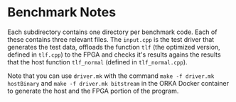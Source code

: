 # Benchmark Notes

Each subdirectory contains one directory
per benchmark code. Each of these contains
three relevant files. The `input.cpp` is the test
driver that generates the test data,
offloads the function `tlf` (the
optimized version, defined in `tlf.cpp`)
to the FPGA and checks it's results
agains the results that
the host function `tlf_normal` (defined
in `tlf_normal.cpp`).

Note that you can use `driver.mk` with
the command `make -f driver.mk hostBinary`
and `make -f driver.mk bitstream` in the
ORKA Docker container to generate the host
and the FPGA portion of the program.
